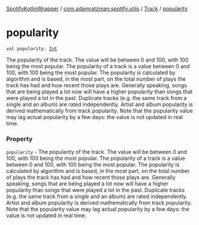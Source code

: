 [SpotifyKotlinWrapper](../../index.md) / [com.adamratzman.spotify.utils](../index.md) / [Track](index.md) / [popularity](./popularity.md)

# popularity

`val popularity: `[`Int`](https://kotlinlang.org/api/latest/jvm/stdlib/kotlin/-int/index.html)

The popularity of the track. The value will be between 0 and 100, with 100 being the most
popular. The popularity of a track is a value between 0 and 100, with 100 being the most popular. The popularity
is calculated by algorithm and is based, in the most part, on the total number of plays the track has had and how
recent those plays are. Generally speaking, songs that are being played a lot now will have a higher popularity
than songs that were played a lot in the past. Duplicate tracks (e.g. the same track from a single and an album)
are rated independently. Artist and album popularity is derived mathematically from track popularity. Note that
the popularity value may lag actual popularity by a few days: the value is not updated in real time.

### Property

`popularity` - The popularity of the track. The value will be between 0 and 100, with 100 being the most
popular. The popularity of a track is a value between 0 and 100, with 100 being the most popular. The popularity
is calculated by algorithm and is based, in the most part, on the total number of plays the track has had and how
recent those plays are. Generally speaking, songs that are being played a lot now will have a higher popularity
than songs that were played a lot in the past. Duplicate tracks (e.g. the same track from a single and an album)
are rated independently. Artist and album popularity is derived mathematically from track popularity. Note that
the popularity value may lag actual popularity by a few days: the value is not updated in real time.